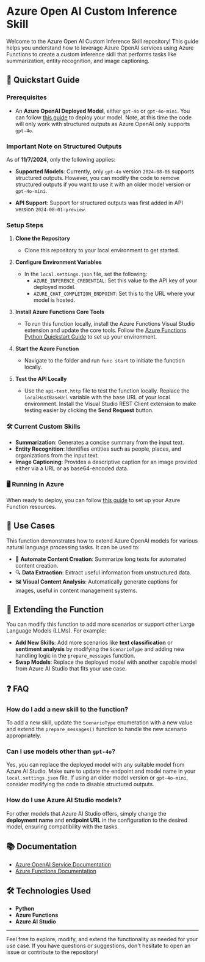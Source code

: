 # Azure Open AI Custom Inference Skill

Welcome to the Azure Open AI Custom Inference Skill repository! This guide helps you understand how to leverage Azure OpenAI services using Azure Functions to create a custom inference skill that performs tasks like summarization, entity recognition, and image captioning.

## 🚀 Quickstart Guide

### Prerequisites

- An **Azure OpenAI Deployed Model**, either `gpt-4o` or `gpt-4o-mini`. You can follow [this guide](https://learn.microsoft.com/azure/ai-studio/how-to/deploy-models-openai) to deploy your model. Note, at this time the code will only work with structured outputs as Azure OpenAI only supports `gpt-4o`.

### Important Note on Structured Outputs

As of **11/7/2024**, only the following applies:

- **Supported Models**: Currently, only `gpt-4o` version `2024-08-06` supports structured outputs. However, you can modify the code to remove structured outputs if you want to use it with an older model version or `gpt-4o-mini`.

- **API Support**: Support for structured outputs was first added in API version `2024-08-01-preview`.

### Setup Steps

1. **Clone the Repository**
   - Clone this repository to your local environment to get started.

2. **Configure Environment Variables**
   - In the `local.settings.json` file, set the following:
     - `AZURE_INFERENCE_CREDENTIAL`: Set this value to the API key of your deployed model.
     - `AZURE_CHAT_COMPLETION_ENDPOINT`: Set this to the URL where your model is hosted.

3. **Install Azure Functions Core Tools**
   - To run this function locally, install the Azure Functions Visual Studio extension and update the core tools. Follow the [Azure Functions Python Quickstart Guide](https://learn.microsoft.com/en-us/azure/azure-functions/create-first-function-cli-python?tabs=windows%2Cbash%2Cazure-cli%2Cbrowser) to set up your environment.

4. **Start the Azure Function**
   - Navigate to the folder and run `func start` to initiate the function locally.

5. **Test the API Locally**
   - Use the `api-test.http` file to test the function locally. Replace the `localHostBaseUrl` variable with the base URL of your local environment. Install the Visual Studio REST Client extension to make testing easier by clicking the **Send Request** button.

### 🛠️ Current Custom Skills
- **Summarization**: Generates a concise summary from the input text.
- **Entity Recognition**: Identifies entities such as people, places, and organizations from the input text.
- **Image Captioning**: Provides a descriptive caption for an image provided either via a URL or as base64-encoded data.

### 🖥️ Running in Azure
When ready to deploy, you can follow [this guide](https://learn.microsoft.com/en-us/azure/azure-functions/create-first-function-cli-python?tabs=windows%2Cbash%2Cazure-cli%2Cbrowser#create-supporting-azure-resources-for-your-function) to set up your Azure Function resources.

## 🌟 Use Cases
This function demonstrates how to extend Azure OpenAI models for various natural language processing tasks. It can be used to:

- 📝 **Automate Content Creation**: Summarize long texts for automated content creation.
- 🔍 **Data Extraction**: Extract useful information from unstructured data.
- 🖼️ **Visual Content Analysis**: Automatically generate captions for images, useful in content management systems.

## 🔧 Extending the Function
You can modify this function to add more scenarios or support other Large Language Models (LLMs). For example:

- **Add New Skills**: Add more scenarios like **text classification** or **sentiment analysis** by modifying the `ScenarioType` and adding new handling logic in the `prepare_messages` function.
- **Swap Models**: Replace the deployed model with another capable model from Azure AI Studio that fits your use case.

## ❓ FAQ

### How do I add a new skill to the function?
To add a new skill, update the `ScenarioType` enumeration with a new value and extend the `prepare_messages()` function to handle the new scenario appropriately.

### Can I use models other than `gpt-4o`?
Yes, you can replace the deployed model with any suitable model from Azure AI Studio. Make sure to update the endpoint and model name in your `local.settings.json` file. If using an older model version or `gpt-4o-mini`, consider modifying the code to disable structured outputs.

### How do I use Azure AI Studio models?
For other models that Azure AI Studio offers, simply change the **deployment name** and **endpoint URL** in the configuration to the desired model, ensuring compatibility with the tasks.

## 📚 Documentation
- [Azure OpenAI Service Documentation](https://learn.microsoft.com/en-us/azure/cognitive-services/openai/)
- [Azure Functions Documentation](https://learn.microsoft.com/en-us/azure/azure-functions/)

## 🛠️ Technologies Used
- **Python**
- **Azure Functions**
- **Azure AI Studio**

---

Feel free to explore, modify, and extend the functionality as needed for your use case. If you have questions or suggestions, don't hesitate to open an issue or contribute to the repository!
